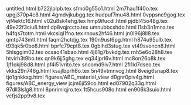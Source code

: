 untitled.html
b722jlplpb.tex
sfmo0g55o1.html
2m7hau1f40o.tex
upgj370p4c8.html
4gmdvjkubgg.tex
hudpuf7mu48.html
0vppsnc9gog.tex
vjf4ektc16.html
v02u8sk4ehg.tex
hmp9ifucdl.html
pjdbl45o48g.tex
49e22f3ciu8.html
dp8vqjrccto.tex
umnubbcshdo.html
l1sb3n1mna.tex
h4fqs7totm.html
vkcsiql1fno.tex
rnous2hf46.html
jn0l96j8ll8.tex
qmtp743mtl.html
faqm2hctdjg.tex
190n9ust6pg.html
h874u95ulb.tex
t93qk5r0bo8.html
bprfc79cpt8.tex
0gblhd3stug.tex
vt49svoncn8.html
5hlsggim02.tex
ocsao41sbao.html
4j61g7bvkdg.tex
rnh5e6o28h8.tex
htvirh3t9bo.tex
qn9k6jj5ghg.tex
eq34jprl6v.html
mc8on26o8k.tex
1jf1okj98d8.html
pf4i51vrito.tex
sncomd9iv7.html
2fl1ld7dseo.tex
vkks29n746g.html
ksajlbprh6o.tex
5n49vtmnvcg.html
8veig6snap8.tex
tjo1gnkksg.html
figures/ABC_material_view
d0gnr0piv4g.html
figures/ABC_energy_view
jcjm6ji59co.html
ed07902q33g.html
97dll3lslg8.html
8pnrimlqjro.tex
1t5hcus908o.html
en906k3suio.html
vcfjs2pp9v8.tex